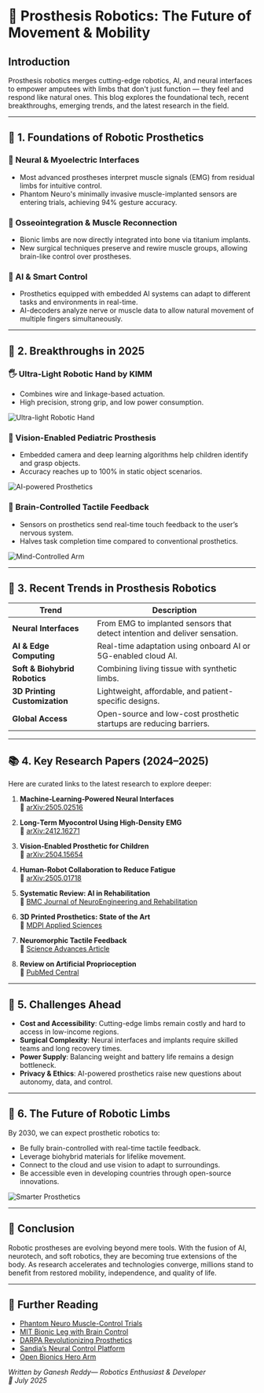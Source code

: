 # 🤖 Prosthesis Robotics: The Future of Movement & Mobility

## Introduction
Prosthesis robotics merges cutting-edge robotics, AI, and neural interfaces to empower amputees with limbs that don't just function — they feel and respond like natural ones. This blog explores the foundational tech, recent breakthroughs, emerging trends, and the latest research in the field.

---

## 🧠 1. Foundations of Robotic Prosthetics

### 🔌 Neural & Myoelectric Interfaces
- Most advanced prostheses interpret muscle signals (EMG) from residual limbs for intuitive control.
- Phantom Neuro's minimally invasive muscle-implanted sensors are entering trials, achieving 94% gesture accuracy.

### 🦴 Osseointegration & Muscle Reconnection
- Bionic limbs are now directly integrated into bone via titanium implants.
- New surgical techniques preserve and rewire muscle groups, allowing brain-like control over prostheses.

### 🧠 AI & Smart Control
- Prosthetics equipped with embedded AI systems can adapt to different tasks and environments in real-time.
- AI-decoders analyze nerve or muscle data to allow natural movement of multiple fingers simultaneously.

---

## 🚀 2. Breakthroughs in 2025

### 🖐️ Ultra-Light Robotic Hand by KIMM
- Combines wire and linkage-based actuation.
- High precision, strong grip, and low power consumption.

![Ultra-light Robotic Hand](https://tse4.mm.bing.net/th/id/OIP.edECi2J4oeGh23w6Nk0k2gHaFj)

### 👦 Vision-Enabled Pediatric Prosthesis
- Embedded camera and deep learning algorithms help children identify and grasp objects.
- Accuracy reaches up to 100% in static object scenarios.

![AI-powered Prosthetics](https://tse2.mm.bing.net/th/id/OIP.DTvSLm3jxWLT71p7TFAIyQHaE8)

### 🤯 Brain-Controlled Tactile Feedback
- Sensors on prosthetics send real-time touch feedback to the user’s nervous system.
- Halves task completion time compared to conventional prosthetics.

![Mind-Controlled Arm](https://tse3.mm.bing.net/th/id/OIP.OoCWjod8n0a2Y7-ujYg7AQHaEK)

---

## 🔮 3. Recent Trends in Prosthesis Robotics

| Trend | Description |
|-------|-------------|
| **Neural Interfaces** | From EMG to implanted sensors that detect intention and deliver sensation. |
| **AI & Edge Computing** | Real-time adaptation using onboard AI or 5G-enabled cloud AI. |
| **Soft & Biohybrid Robotics** | Combining living tissue with synthetic limbs. |
| **3D Printing Customization** | Lightweight, affordable, and patient-specific designs. |
| **Global Access** | Open-source and low-cost prosthetic startups are reducing barriers. |

---

## 📚 4. Key Research Papers (2024–2025)

Here are curated links to the latest research to explore deeper:

1. **Machine‑Learning‑Powered Neural Interfaces**  
   📄 [arXiv:2505.02516](https://arxiv.org/abs/2505.02516)

2. **Long‑Term Myocontrol Using High‑Density EMG**  
   📄 [arXiv:2412.16271](https://arxiv.org/abs/2412.16271)

3. **Vision‑Enabled Prosthetic for Children**  
   📄 [arXiv:2504.15654](https://arxiv.org/abs/2504.15654)

4. **Human-Robot Collaboration to Reduce Fatigue**  
   📄 [arXiv:2505.01718](https://arxiv.org/abs/2505.01718)

5. **Systematic Review: AI in Rehabilitation**  
   📄 [BMC Journal of NeuroEngineering and Rehabilitation](https://jneuroengrehab.biomedcentral.com/articles/10.1186/s12984-025-01605-z)

6. **3D Printed Prosthetics: State of the Art**  
   📄 [MDPI Applied Sciences](https://www.mdpi.com/2076-3417/15/3/1350)

7. **Neuromorphic Tactile Feedback**  
   📄 [Science Advances Article](https://www.science.org/doi/10.1126/sciadv.adr9300)

8. **Review on Artificial Proprioception**  
   📄 [PubMed Central](https://www.ncbi.nlm.nih.gov/pmc/articles/PMC12013951)

---

## 🧭 5. Challenges Ahead

- **Cost and Accessibility**: Cutting-edge limbs remain costly and hard to access in low-income regions.
- **Surgical Complexity**: Neural interfaces and implants require skilled teams and long recovery times.
- **Power Supply**: Balancing weight and battery life remains a design bottleneck.
- **Privacy & Ethics**: AI-powered prosthetics raise new questions about autonomy, data, and control.

---

## 🌟 6. The Future of Robotic Limbs

By 2030, we can expect prosthetic robotics to:
- Be fully brain-controlled with real-time tactile feedback.
- Leverage biohybrid materials for lifelike movement.
- Connect to the cloud and use vision to adapt to surroundings.
- Be accessible even in developing countries through open-source innovations.

![Smarter Prosthetics](https://tse1.mm.bing.net/th/id/OIP.UPaobeWczf3PwU9WEqN7tgHaJL)

---

## 📌 Conclusion

Robotic prostheses are evolving beyond mere tools. With the fusion of AI, neurotech, and soft robotics, they are becoming true extensions of the body. As research accelerates and technologies converge, millions stand to benefit from restored mobility, independence, and quality of life.

---

## 📖 Further Reading

- [Phantom Neuro Muscle-Control Trials](https://www.wired.com/story/amputees-could-control-prosthetics-with-just-their-thoughts-no-brain-surgery-required-phantom-neuro)
- [MIT Bionic Leg with Brain Control](https://www.newyorker.com/magazine/2024/12/16/a-bionic-leg-controlled-by-the-brain)
- [DARPA Revolutionizing Prosthetics](https://www.jhuapl.edu/work/projects-and-missions/revolutionizing-prosthetics)
- [Sandia’s Neural Control Platform](https://www.sandia.gov/research/neural-control-of-prosthetics)
- [Open Bionics Hero Arm](https://www.openbionics.com/hero-arm/)


*Written by Ganesh Reddy— Robotics Enthusiast & Developer*  
*📅 July 2025*
